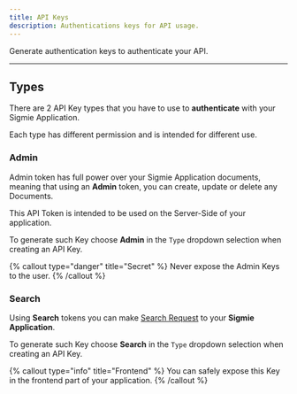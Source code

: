 ```yaml
---
title: API Keys
description: Authentications keys for API usage.
---
```


Generate authentication keys to authenticate your API.

---

## Types

There are 2 API Key types that you have to use to **authenticate** with your
Sigmie Application.

Each type has different permission and is intended for different use.

### Admin

Admin token has full power over your Sigmie Application documents, meaning that using
an **Admin** token, you can create, update or delete any Documents.

This API Token is intended to be used on the Server-Side of your application.

To generate such Key choose **Admin** in the `Type` dropdown selection when
creating an API Key.

 

{% callout type="danger" title="Secret" %}
Never expose the Admin Keys to the user.
{% /callout %}

### Search

Using **Search** tokens you can make [Search Request](/docs/api/search) to your
**Sigmie Application**.

To generate such Key choose **Search** in the `Type` dropdown selection when
creating an API Key.

{% callout type="info" title="Frontend" %}
You can safely expose this Key in the frontend part of
your application.
{% /callout %}
